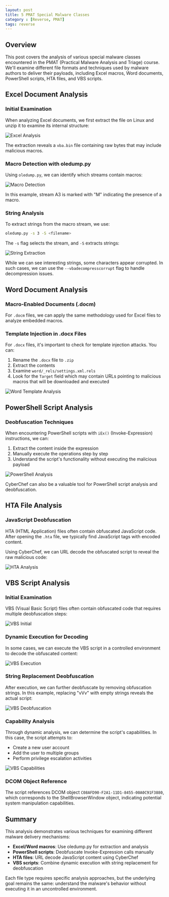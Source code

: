 ```yaml
---
layout: post
title: 5 PMAT Special Malware Classes
category : [Reverse, PMAT]
tags: reverse
---
```


## Overview

This post covers the analysis of various special malware classes encountered in the PMAT (Practical Malware Analysis and Triage) course. We'll examine different file formats and techniques used by malware authors to deliver their payloads, including Excel macros, Word documents, PowerShell scripts, HTA files, and VBS scripts.

## Excel Document Analysis

### Initial Examination

When analyzing Excel documents, we first extract the file on Linux and unzip it to examine its internal structure:

![Excel Analysis](/assets/images/phishing/Excel1.png)

The extraction reveals a `vba.bin` file containing raw bytes that may include malicious macros.

### Macro Detection with oledump.py

Using `oledump.py`, we can identify which streams contain macros:

![Macro Detection](/assets/images/phishing/Excel2.png)

In this example, stream A3 is marked with "M" indicating the presence of a macro.

### String Analysis

To extract strings from the macro stream, we use:
```bash
oledump.py -s 3 -S <filename>
```

The `-s` flag selects the stream, and `-S` extracts strings:

![String Extraction](/assets/images/phishing/Excel3.png)

While we can see interesting strings, some characters appear corrupted. In such cases, we can use the `--vbadecompresscorrupt` flag to handle decompression issues.

## Word Document Analysis

### Macro-Enabled Documents (.docm)

For `.docm` files, we can apply the same methodology used for Excel files to analyze embedded macros.

### Template Injection in .docx Files

For `.docx` files, it's important to check for template injection attacks. You can:

1. Rename the `.docx` file to `.zip`
2. Extract the contents
3. Examine `word/_rels/settings.xml.rels`
4. Look for the `Target` field which may contain URLs pointing to malicious macros that will be downloaded and executed

![Word Template Analysis](/assets/images/phishing/word1.png)

## PowerShell Script Analysis

### Deobfuscation Techniques

When encountering PowerShell scripts with `iEx()` (Invoke-Expression) instructions, we can:

1. Extract the content inside the expression
2. Manually execute the operations step by step
3. Understand the script's functionality without executing the malicious payload

![PowerShell Analysis](/assets/images/phishing/pw1.png)

CyberChef can also be a valuable tool for PowerShell script analysis and deobfuscation.

## HTA File Analysis

### JavaScript Deobfuscation

HTA (HTML Application) files often contain obfuscated JavaScript code. After opening the `.hta` file, we typically find JavaScript tags with encoded content.

Using CyberChef, we can URL decode the obfuscated script to reveal the raw malicious code:

![HTA Analysis](/assets/images/phishing/hta1.png)

## VBS Script Analysis

### Initial Examination

VBS (Visual Basic Script) files often contain obfuscated code that requires multiple deobfuscation steps:

![VBS Initial](/assets/images/phishing/vbs1.png)

### Dynamic Execution for Decoding

In some cases, we can execute the VBS script in a controlled environment to decode the obfuscated content:

![VBS Execution](/assets/images/phishing/vbs2.png)

### String Replacement Deobfuscation

After execution, we can further deobfuscate by removing obfuscation strings. In this example, replacing "vVv" with empty strings reveals the actual script:

![VBS Deobfuscation](/assets/images/phishing/vbs3.png)

### Capability Analysis

Through dynamic analysis, we can determine the script's capabilities. In this case, the script attempts to:

- Create a new user account
- Add the user to multiple groups
- Perform privilege escalation activities

![VBS Capabilities](/assets/images/phishing/vbs4.png)

### DCOM Object Reference

The script references DCOM object `C08AFD90-F2A1-11D1-8455-00A0C91F3880`, which corresponds to the ShellBrowserWindow object, indicating potential system manipulation capabilities.

## Summary

This analysis demonstrates various techniques for examining different malware delivery mechanisms:

- **Excel/Word macros**: Use oledump.py for extraction and analysis
- **PowerShell scripts**: Deobfuscate Invoke-Expression calls manually
- **HTA files**: URL decode JavaScript content using CyberChef
- **VBS scripts**: Combine dynamic execution with string replacement for deobfuscation

Each file type requires specific analysis approaches, but the underlying goal remains the same: understand the malware's behavior without executing it in an uncontrolled environment.